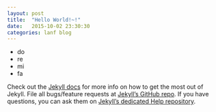 ```yaml
---
layout: post
title:  "Hello World!~!"
date:   2015-10-02 23:30:30
categories: lanf blog
---
```

- do
- re
- mi
- fa

Check out the [Jekyll docs][jekyll] for more info on how to get the most out of Jekyll. File all bugs/feature requests at [Jekyll’s GitHub repo][jekyll-gh]. If you have questions, you can ask them on [Jekyll’s dedicated Help repository][jekyll-help].

[jekyll]:      http://jekyllrb.com
[jekyll-gh]:   https://github.com/jekyll/jekyll
[jekyll-help]: https://github.com/jekyll/jekyll-help
